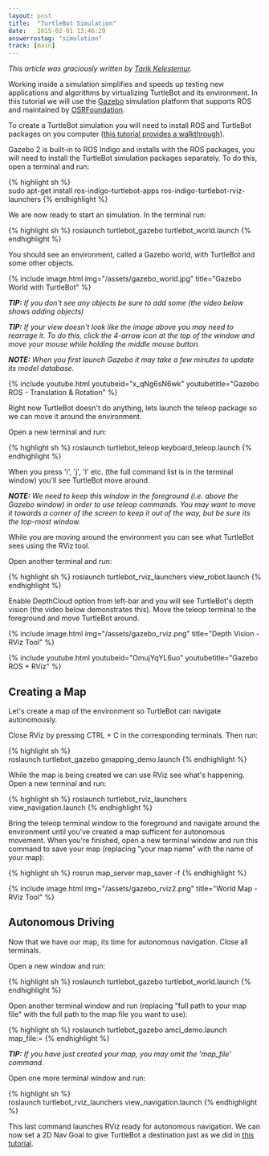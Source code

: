 ```yaml
---
layout: post
title:  "TurtleBot Simulation"
date:   2015-02-01 13:46:29
answerrostag: "simulation"
track: [main]
---
```


*This article was graciously written by [Tarik Kelestemur](https://github.com/tkelestemur).*

Working inside a simulation simplifies and speeds up testing new applications and algorithms by virtualizing TurtleBot and its environment. In this tutorial we will use the [Gazebo](http://gazebosim.org/) simulation platform that supports ROS and maintained by [OSRFoundation](http://www.osrfoundation.org/).

To create a TurtleBot simulation you will need to install ROS and TurtleBot packages on you computer ([this tutorial provides a walkthrough](http://learn.turtlebot.com/2015/02/01/5/)). 

Gazebo 2 is built-in to ROS Indigo and installs with the ROS packages, you will need to install the TurtleBot simulation packages separately. To do this, open a terminal and run:

{% highlight sh %}	
sudo apt-get install ros-indigo-turtlebot-apps ros-indigo-turtlebot-rviz-launchers 
{% endhighlight %}
	
We are now ready to start an simulation. In the terminal run:

{% highlight sh %}
roslaunch turtlebot_gazebo turtlebot_world.launch
{% endhighlight %}

You should see an environment, called a Gazebo world, with TurtleBot and some other objects. 


{% include image.html img="/assets/gazebo_world.jpg" title="Gazebo World with TurtleBot" %}

***TIP:*** *If you don't see any objects be sure to add some (the video below shows adding objects)*

***TIP:*** *If your view doesn't look like the image above you may need to rearrage it. To do this, click the 4-arrow icon at the top of the window and move your mouse while holding the middle mouse button.*

***NOTE:*** *When you first launch Gazebo it may take a few minutes to update its model database.*

{% include youtube.html youtubeid="x_qNg6sN6wk" youtubetitle="Gazebo ROS - Translation & Rotation" %}

Right now TurtleBot doesn't do anything, lets launch the teleop package so we can move it around the environment. 

Open a new terminal and run:

{% highlight sh %}
roslaunch turtlebot_teleop keyboard_teleop.launch
{% endhighlight %}
	
When you press 'i', 'j', 'l' etc. (the full command list is in the terminal window) you'll see TurtleBot move around. 
 
***NOTE:*** *We need to keep this window in the foreground (i.e. above the Gazebo window) in order to use teleop commands. You may want to move it towards a corner of the screen to keep it out of the way, but be sure its the top-most window.*
 
While you are moving around the environment you can see what TurtleBot sees using the RViz tool. 

Open another terminal and run:

{% highlight sh %}
roslaunch turtlebot_rviz_launchers view_robot.launch
{% endhighlight %}
	
Enable DepthCloud option from left-bar and you will see TurtleBot's depth vision (the video below demonstrates this). Move the teleop terminal to the foreground and move TurtleBot around. 

{% include image.html img="/assets/gazebo_rviz.png" title="Depth Vision - RViz Tool" %}

{% include youtube.html youtubeid="OmujYqYL6uo" youtubetitle="Gazebo ROS + RViz" %}

## Creating a Map

Let's create a map of the environment so TurtleBot can navigate autonomously. 

Close RViz by pressing CTRL + C in the corresponding terminals. Then run: 
	
{% highlight sh %}	
roslaunch turtlebot_gazebo gmapping_demo.launch
{% endhighlight %}

While the map is being created we can use RViz see what's happening. Open a new terminal and run: 

{% highlight sh %}
roslaunch turtlebot_rviz_launchers view_navigation.launch
{% endhighlight %}

Bring the teleop terminal window to the foreground and navigate around the environment until you've created a map sufficent for autonomous movement. When you're finished, open a new terminal window and run this command to save your map (replacing "your map name" with the name of your map): 

{% highlight sh %}
rosrun map_server map_saver -f <your map name>
{% endhighlight %}

{% include image.html img="/assets/gazebo_rviz2.png" title="World Map - RViz Tool" %}

## Autonomous Driving

Now that we have our map, its time for autonomous navigation. Close all terminals. 

Open a new window and run:

{% highlight sh %}
roslaunch turtlebot_gazebo turtlebot_world.launch
{% endhighlight %}

Open another terminal window and run (replacing "full path to your map file" with the full path to the map file you want to use): 

{% highlight sh %}
roslaunch turtlebot_gazebo amcl_demo.launch map_file:=<full path to your map file>
{% endhighlight %}

***TIP:*** *If you have just created your map, you may omit the 'map_file' command.*
	
Open one more terminal window and run: 

{% highlight sh %}	
roslaunch turtlebot_rviz_launchers view_navigation.launch
{% endhighlight %}

This last command launches RViz ready for autonomous navigation. We can now set a 2D Nav Goal to give TurtleBot a destination just as we did in [this tutorial](http://learn.turtlebot.com/2015/02/01/12/). 